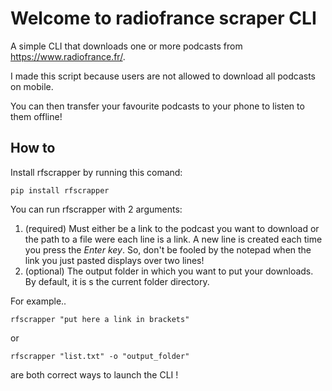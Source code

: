 # Welcome to radiofrance scraper CLI

A simple CLI that downloads one or more podcasts from <https://www.radiofrance.fr/>.

I made this script because users are not allowed to download all podcasts on mobile.

You can then transfer your favourite podcasts to your phone to listen to them offline!

## How to

Install rfscrapper by running this comand:

```batch
pip install rfscrapper
```

You can run rfscrapper with 2 arguments:

1. (required) Must either be a link to the podcast you want to download or the path to a file were each line is a link. A new line is created each time you press the *Enter key*. So, don't be fooled by the notepad when the link you just pasted displays over two lines!
2. (optional) The output folder in which you want to put your downloads. By default, it is s the current folder directory.

For example..

```batch
rfscrapper "put here a link in brackets"
```

or

```batch
rfscrapper "list.txt" -o "output_folder"
```

are both correct ways to launch the CLI !
